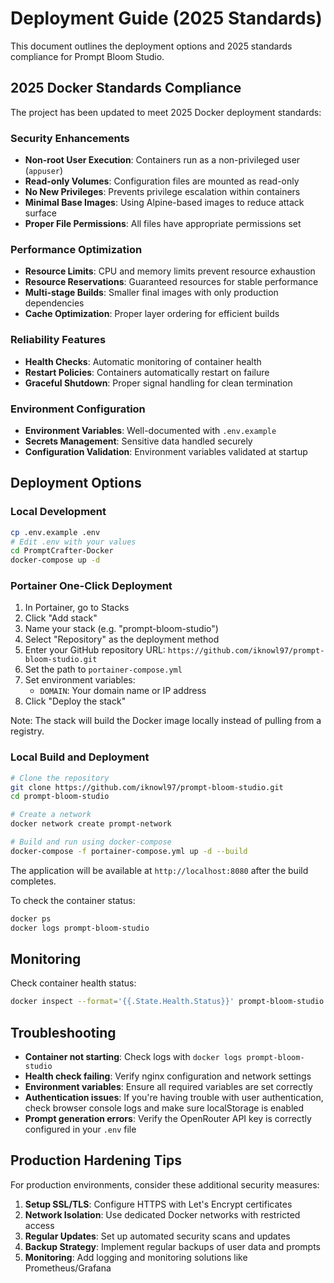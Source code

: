 
# Deployment Guide (2025 Standards)

This document outlines the deployment options and 2025 standards compliance for Prompt Bloom Studio.

## 2025 Docker Standards Compliance

The project has been updated to meet 2025 Docker deployment standards:

### Security Enhancements

- **Non-root User Execution**: Containers run as a non-privileged user (`appuser`)
- **Read-only Volumes**: Configuration files are mounted as read-only
- **No New Privileges**: Prevents privilege escalation within containers
- **Minimal Base Images**: Using Alpine-based images to reduce attack surface
- **Proper File Permissions**: All files have appropriate permissions set

### Performance Optimization

- **Resource Limits**: CPU and memory limits prevent resource exhaustion
- **Resource Reservations**: Guaranteed resources for stable performance
- **Multi-stage Builds**: Smaller final images with only production dependencies
- **Cache Optimization**: Proper layer ordering for efficient builds

### Reliability Features

- **Health Checks**: Automatic monitoring of container health
- **Restart Policies**: Containers automatically restart on failure
- **Graceful Shutdown**: Proper signal handling for clean termination

### Environment Configuration

- **Environment Variables**: Well-documented with `.env.example`
- **Secrets Management**: Sensitive data handled securely
- **Configuration Validation**: Environment variables validated at startup

## Deployment Options

### Local Development

```bash
cp .env.example .env
# Edit .env with your values
cd PromptCrafter-Docker
docker-compose up -d
```

### Portainer One-Click Deployment

1. In Portainer, go to Stacks
2. Click "Add stack"
3. Name your stack (e.g. "prompt-bloom-studio")
4. Select "Repository" as the deployment method
5. Enter your GitHub repository URL: `https://github.com/iknowl97/prompt-bloom-studio.git`
6. Set the path to `portainer-compose.yml`
7. Set environment variables:
   - `DOMAIN`: Your domain name or IP address
8. Click "Deploy the stack"

Note: The stack will build the Docker image locally instead of pulling from a registry.

### Local Build and Deployment

```bash
# Clone the repository
git clone https://github.com/iknowl97/prompt-bloom-studio.git
cd prompt-bloom-studio

# Create a network
docker network create prompt-network

# Build and run using docker-compose
docker-compose -f portainer-compose.yml up -d --build
```

The application will be available at `http://localhost:8080` after the build completes.

To check the container status:

```bash
docker ps
docker logs prompt-bloom-studio
```

## Monitoring

Check container health status:

```bash
docker inspect --format='{{.State.Health.Status}}' prompt-bloom-studio
```

## Troubleshooting

- **Container not starting**: Check logs with `docker logs prompt-bloom-studio`
- **Health check failing**: Verify nginx configuration and network settings
- **Environment variables**: Ensure all required variables are set correctly
- **Authentication issues**: If you're having trouble with user authentication, check browser console logs and make sure localStorage is enabled
- **Prompt generation errors**: Verify the OpenRouter API key is correctly configured in your `.env` file

## Production Hardening Tips

For production environments, consider these additional security measures:

1. **Setup SSL/TLS**: Configure HTTPS with Let's Encrypt certificates
2. **Network Isolation**: Use dedicated Docker networks with restricted access
3. **Regular Updates**: Set up automated security scans and updates
4. **Backup Strategy**: Implement regular backups of user data and prompts
5. **Monitoring**: Add logging and monitoring solutions like Prometheus/Grafana
